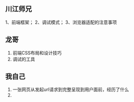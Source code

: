 ## 川江师兄

1、前端框架；
2、调试模式；
3、浏览器适配的注意事项

## 龙哥

1. 前端CSS布局和设计技巧
2. 调试的工具

## 我自己

1. 一张网页从发起url请求到完整呈现到用户面前，经历了什么
2. 